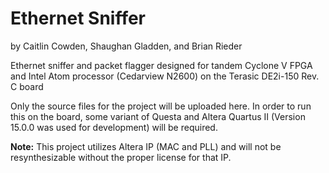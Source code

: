 # Ethernet Sniffer

by Caitlin Cowden, Shaughan Gladden, and Brian Rieder

Ethernet sniffer and packet flagger designed for tandem Cyclone V FPGA and Intel Atom processor (Cedarview N2600) on the Terasic DE2i-150 Rev. C board

Only the source files for the project will be uploaded here. In order to run this on the board, some variant of Questa and Altera Quartus II (Version 15.0.0 was used for development) will be required.

**Note:** This project utilizes Altera IP (MAC and PLL) and will not be resynthesizable without the proper license for that IP. 
